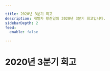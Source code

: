 ```yaml
---

title: 2020년 3분기 회고
description: 개발자 황준일의 2020년 3분기 회고입니다.
sidebarDepth: 2
feed:
  enable: false

---
```


# 2020년 3분기 회고